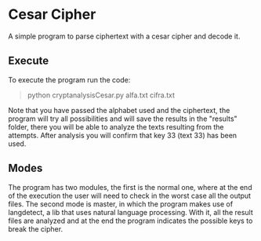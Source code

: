 # Cesar Cipher

  
A simple program to parse ciphertext with a cesar cipher and decode it.

## Execute

To execute the program run the code:
>python cryptanalysisCesar.py alfa.txt cifra.txt


Note that you have passed the alphabet used and the ciphertext, the program will try all possibilities and will save the results in the "results" folder, there you will be able to analyze the texts resulting from the attempts. After analysis you will confirm that key 33 (text 33) has been used.

## Modes
The program has two modules, the first is the normal one, where at the end of the execution the user will need to check in the worst case all the output files. The second mode is master, in which the program makes use of langdetect, a lib that uses natural language processing. With it, all the result files are analyzed and at the end the program indicates the possible keys to break the cipher.
